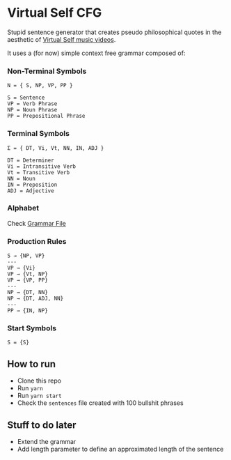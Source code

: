 # Virtual Self CFG

Stupid sentence generator that creates pseudo philosophical quotes in the aesthetic
of [Virtual Self music videos](https://www.youtube.com/watch?v=e7QeR0VxnlA).

It uses a (for now) simple context free grammar composed of:

### Non-Terminal Symbols
```
Ν = { S, NP, VP, PP }

S = Sentence
VP = Verb Phrase
NP = Noun Phrase
PP = Prepositional Phrase
```

### Terminal Symbols
```
Σ = { DT, Vi, Vt, NN, IN, ADJ }

DT = Determiner
Vi = Intransitive Verb
Vt = Transitive Verb
NN = Noun
IN = Preposition
ADJ = Adjective
```

### Alphabet
Check [Grammar File](src/grammar.js)

### Production Rules
```
S → {NP, VP}
---
VP → {Vi}
VP → {Vt, NP}
VP → {VP, PP}
---
NP → {DT, NN}
NP → {DT, ADJ, NN}
---
PP → {IN, NP}
```

### Start Symbols
```
S = {S}
```

## How to run
 - Clone this repo
 - Run `yarn`
 - Run `yarn start`
 - Check the `sentences` file created with 100 bullshit phrases

## Stuff to do later
- Extend the grammar
- Add length parameter to define an approximated length of the sentence
